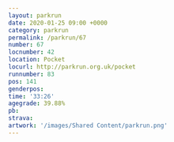 ```yaml
---
layout: parkrun
date: 2020-01-25 09:00 +0000
category: parkrun
permalink: /parkrun/67
number: 67
locnumber: 42
location: Pocket
locurl: http://parkrun.org.uk/pocket
runnumber: 83
pos: 141
genderpos: 
time: '33:26'
agegrade: 39.88%
pb: 
strava: 
artwork: '/images/Shared Content/parkrun.png'
---
```

